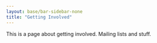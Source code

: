 ```yaml
---
layout: base/bar-sidebar-none
title: "Getting Involved"
---
```


This is a page about getting involved. Mailing lists and stuff.
